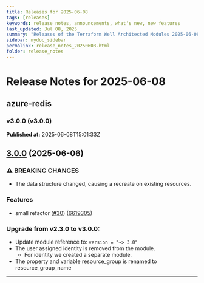 ```yaml
---
title: Releases for 2025-06-08
tags: [releases]
keywords: release notes, announcements, what's new, new features
last_updated: Jul 08, 2025
summary: "Releases of the Terraform Well Architected Modules 2025-06-08"
sidebar: mydoc_sidebar
permalink: release_notes_20250608.html
folder: release_notes
---
```


# Release Notes for 2025-06-08

## azure-redis
### v3.0.0 (v3.0.0)
**Published at:** 2025-06-08T15:01:33Z

## [3.0.0](https://github.com/CloudNationHQ/terraform-azure-redis/compare/v2.3.0...v3.0.0) (2025-06-06)


### ⚠ BREAKING CHANGES

* The data structure changed, causing a recreate on existing resources.

### Features

* small refactor ([#30](https://github.com/CloudNationHQ/terraform-azure-redis/issues/30)) ([6619305](https://github.com/CloudNationHQ/terraform-azure-redis/commit/661930584150fc74d09b0f7edddd0f43d2777beb))

### Upgrade from v2.3.0 to v3.0.0:

- Update module reference to: `version = "~> 3.0"`
- The user assigned identity is removed from the module.
  - For identity we created a separate module.
- The property and variable resource_group is renamed to resource_group_name

---

